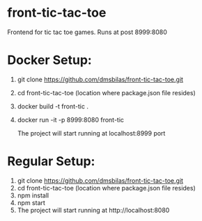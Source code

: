 # front-tic-tac-toe
Frontend for tic tac toe games. Runs at post 8999:8080

# Docker Setup:
1. git clone https://github.com/dmsbilas/front-tic-tac-toe.git
2. cd front-tic-tac-toe (location where package.json file resides)
3. docker build -t front-tic .
4. docker run -it -p 8999:8080 front-tic

   The project will start running at localhost:8999 port


# Regular Setup:
1. git clone https://github.com/dmsbilas/front-tic-tac-toe.git
2. cd front-tic-tac-toe (location where package.json file resides)
3. npm install
4. npm start
5. The project will start running at http://localhost:8080
